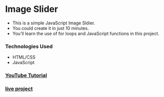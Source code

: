 # Image Slider
- This is a simple JavaScript Image Sldier. 
- You could create it in just 10 minutes.
- You'll learn the use of for loops and JavaScript functions in this project.

### Technologies Used
- HTML/CSS
- JavaScript

### [YouTube Tutorial](https://www.youtube.com/watch?v=R_dwUR2HbZM&list=PL0xYQ08Z9gFpBNGc71YYX4VZsA1yaP0tu&index=4)

### [live project](https://sg-codes.github.io/JavaScript-Carousel/)
